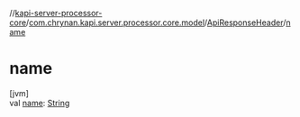 //[kapi-server-processor-core](../../../index.md)/[com.chrynan.kapi.server.processor.core.model](../index.md)/[ApiResponseHeader](index.md)/[name](name.md)

# name

[jvm]\
val [name](name.md): [String](https://kotlinlang.org/api/latest/jvm/stdlib/kotlin/-string/index.html)
